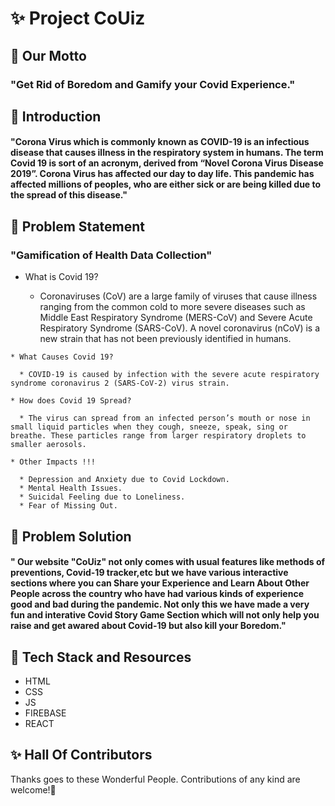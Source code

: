 # ✨ Project CoUiz

## 🌟 Our Motto

### "Get Rid of Boredom and Gamify your Covid Experience."

## 🌟 Introduction

#### "Corona Virus which is commonly known as COVID-19 is an infectious disease that causes illness in the respiratory system in humans. The term Covid 19 is sort of an acronym, derived from “Novel Corona Virus Disease 2019”. Corona Virus has affected our day to day life. This pandemic has affected millions of peoples, who are either sick or are being killed due to the spread of this disease."

## 🌟 Problem Statement

### "Gamification of Health Data Collection"

   * What is Covid 19?
    
      * Coronaviruses (CoV) are a large family of viruses that cause illness ranging from the common cold to more severe diseases such as Middle East Respiratory Syndrome (MERS-CoV) and Severe Acute Respiratory Syndrome (SARS-CoV). A novel coronavirus (nCoV) is a new strain that has not been previously identified in humans.
       
    * What Causes Covid 19?

      * COVID-19 is caused by infection with the severe acute respiratory syndrome coronavirus 2 (SARS-CoV-2) virus strain.
      
    * How does Covid 19 Spread?

      * The virus can spread from an infected person’s mouth or nose in small liquid particles when they cough, sneeze, speak, sing or breathe. These particles range from larger respiratory droplets to smaller aerosols.

    * Other Impacts !!!

      * Depression and Anxiety due to Covid Lockdown.
      * Mental Health Issues.
      * Suicidal Feeling due to Loneliness.
      * Fear of Missing Out. 

##  🌟 Problem Solution

  ####  " Our website "CoUiz" not only comes with usual features like methods of preventions, Covid-19 tracker,etc but we have various interactive sections where you can Share your Experience and Learn About Other People across the country who have had various kinds of experience good and bad during the pandemic. Not only this we have made a very fun and interative Covid Story Game Section which will not only help you raise and get awared about Covid-19 but also kill your Boredom."

##  🌟 Tech Stack and Resources
  
  * HTML
  * CSS
  * JS
  * FIREBASE
  * REACT

## ✨ Hall Of Contributors

Thanks goes to these Wonderful People. Contributions of any kind are welcome!🚀

